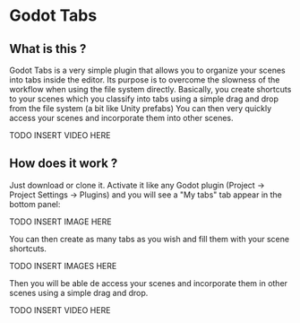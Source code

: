 Godot Tabs
==========

What is this ?
---------------

Godot Tabs is a very simple plugin that allows you to organize your scenes into tabs inside the editor.
Its purpose is to overcome the slowness of the workflow when using the file system directly.
Basically, you create shortcuts to your scenes which you classify into tabs using a simple drag and drop from the file system (a bit like Unity prefabs)
You can then very quickly access your scenes and incorporate them into other scenes.

TODO INSERT VIDEO HERE

How does it work ?
-------------------

Just download or clone it. Activate it like any Godot plugin (Project -> Project Settings -> Plugins) and you will see a "My tabs" tab appear in the bottom panel:

TODO INSERT IMAGE HERE

You can then create as many tabs as you wish and fill them with your scene shortcuts.

TODO INSERT IMAGES HERE

Then you will be able de access your scenes and incorporate them in other scenes using a simple drag and drop.

TODO INSERT VIDEO HERE
